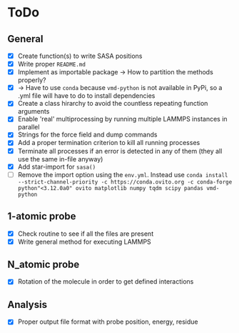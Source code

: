 # ToDo

## General

- [X] Create function(s) to write SASA positions
- [x] Write proper `README.md`
- [X] Implement as importable package -> How to partition the methods properly?
- [X] -> Have to use `conda` because `vmd-python` is not available in PyPi, so a .yml file will have to do to install dependencies
- [X] Create a class hirarchy to avoid the countless repeating function arguments
- [X] Enable 'real' multiprocessing by running multiple LAMMPS instances in parallel
- [X] Strings for the force field and dump commands
- [X] Add a proper termination criterion to kill all running processes
- [x] Terminate all processes if an error is detected in any of them (they all use the same in-file anyway)
- [X] Add star-import for `sasa()`
- [ ] Remove the import option using the `env.yml`. Instead use 
`conda install --strict-channel-priority -c https://conda.ovito.org -c conda-forge python"<3.12.0a0" ovito matplotlib numpy tqdm scipy pandas vmd-python`

## 1-atomic probe

- [X] Check routine to see if all the files are present
- [X] Write general method for executing LAMMPS

## N_atomic probe

- [X] Rotation of the molecule in order to get defined interactions

## Analysis

- [X] Proper output file format with probe position, energy, residue

